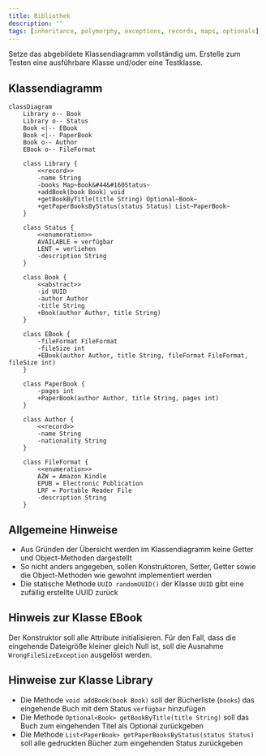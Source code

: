 ```yaml
---
title: Bibliothek
description: ''
tags: [inheritance, polymorphy, exceptions, records, maps, optionals]
---
```


Setze das abgebildete Klassendiagramm vollständig um. Erstelle zum Testen eine ausführbare Klasse und/oder eine Testklasse.

## Klassendiagramm

```mermaid
classDiagram
    Library o-- Book
    Library o-- Status
    Book <|-- EBook
    Book <|-- PaperBook
    Book o-- Author
    EBook o-- FileFormat

    class Library {
        <<record>>
        -name String
        -books Map~Book&#44&#160Status~
        +addBook(book Book) void
        +getBookByTitle(title String) Optional~Book~
        +getPaperBooksByStatus(status Status) List~PaperBook~
    }

    class Status {
        <<enumeration>>
        AVAILABLE = verfügbar
        LENT = verliehen
        -description String
    }

    class Book {
        <<abstract>>
        -id UUID
        -author Author
        -title String
        +Book(author Author, title String)
    }

    class EBook {
        -fileFormat FileFormat
        -fileSize int
        +EBook(author Author, title String, fileFormat FileFormat, fileSize int)
    }

    class PaperBook {
        -pages int
        +PaperBook(author Author, title String, pages int)
    }

    class Author {
        <<record>>
        -name String
        -nationality String
    }

    class FileFormat {
        <<enumeration>>
        AZW = Amazon Kindle
        EPUB = Electronic Publication
        LRF = Portable Reader File
        -description String
    }
```

## Allgemeine Hinweise

- Aus Gründen der Übersicht werden im Klassendiagramm keine Getter und Object-Methoden dargestellt
- So nicht anders angegeben, sollen Konstruktoren, Setter, Getter sowie die Object-Methoden wie gewohnt implementiert werden
- Die statische Methode `UUID randomUUID()` der Klasse `UUID` gibt eine zufällig erstellte UUID zurück

## Hinweis zur Klasse EBook

Der Konstruktor soll alle Attribute initialisieren. Für den Fall, dass die eingehende Dateigröße kleiner gleich Null ist, soll die Ausnahme `WrongFileSizeException` ausgelöst werden.

## Hinweise zur Klasse Library

- Die Methode `void addBook(book Book)` soll der Bücherliste (`books`) das eingehende Buch mit dem Status `verfügbar` hinzufügen
- Die Methode `Optional<Book> getBookByTitle(title String)` soll das Buch zum eingehenden Titel als Optional zurückgeben
- Die Methode `List<PaperBook> getPaperBooksByStatus(status Status)` soll alle gedruckten Bücher zum eingehenden Status zurückgeben
